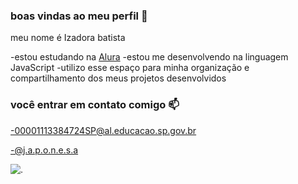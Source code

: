 ### boas vindas ao meu perfil 🖤

meu nome é Izadora batista  

-estou estudando na [Alura](https://www.alura.co.br)
-estou me desenvolvendo na linguagem JavaScript
-utilizo esse espaço para minha organização e compartilhamento dos meus projetos desenvolvidos

### você entrar em contato comigo 📫

-00001113384724SP@al.educacao.sp.gov.br

-@j.a.p.o.n.e.s.a


![.](https://media1.tenor.com/m/q_jj1u340XAAAAAd/snowball-bunny-carrot.gif)
